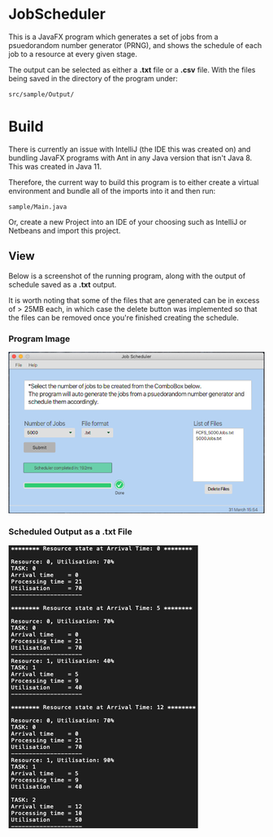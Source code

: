 # JobScheduler

This is a JavaFX program which generates a set of jobs from a psuedorandom number generator (PRNG), and shows the schedule of
each job to a resource at every given stage.

The output can be selected as either a __.txt__ file or a __.csv__ file. With the files being saved in the directory of the program under:
```
src/sample/Output/
```

# Build

There is currently an issue with IntelliJ (the IDE this was created on) and bundling JavaFX programs with Ant in any Java
version that isn't Java 8. This was created in Java 11.

Therefore, the current way to build this program is to either create a virtual environment and bundle all of the imports
into it and then run:
```
sample/Main.java
```
Or, create a new Project into an IDE of your choosing such as IntelliJ or Netbeans and
import this project.


## View

Below is a screenshot of the running program, along with the output of schedule saved as a __.txt__ output.

It is worth noting that some of the files that are generated can be in excess of > 25MB each, in which case the delete
button was implemented so that the files can be removed once you're finished creating the schedule.

### Program Image
![alt text][programImage] 

### Scheduled Output as a .txt File
![alt text][txtImage]



[txtImage]: Documentation/txtImage.png ".txt format"

[programImage]: Documentation/programImage.png "Output after scheduling 5000 jobs"
